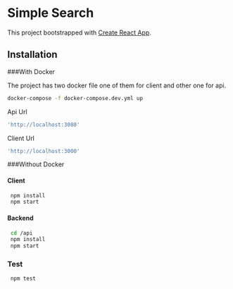 # Simple Search 

This project bootstrapped with [Create React App](https://github.com/facebook/create-react-app).
## Installation

###With Docker

The project has two docker file one of them for client and other one for api.

```bash
docker-compose -f docker-compose.dev.yml up
```

Api Url
```bash
'http://localhost:3080'
```

Client Url
```bash
'http://localhost:3000'
```

###Without Docker

#### Client
```bash
 npm install
 npm start
```
#### Backend
```bash
 cd /api
 npm install
 npm start
```
### Test
```bash
 npm test
```

